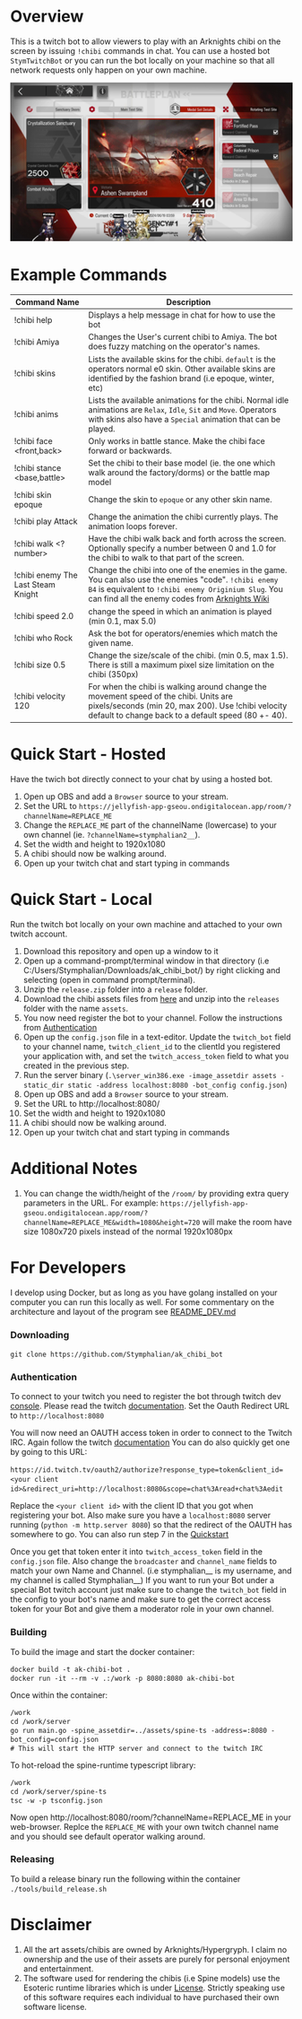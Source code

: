 # Overview 
This is a twitch bot to allow viewers to play with an Arknights chibi on the screen by 
issuing `!chibi` commands in chat. You can use a hosted bot `StymTwitchBot` or you
can run the bot locally on your machine so that all network requests only happen
on your own machine.

![Demo Image](readme_assets/demo1.png)

# Example Commands
Command Name | Description
-----------|-----------------------
!chibi help | Displays a help message in chat for how to use the bot
!chibi Amiya | Changes the User's current chibi to Amiya. The bot does fuzzy matching on the operator's names.
!chibi skins | Lists the available skins for the chibi. `default` is the operators normal e0 skin. Other available skins are identified by the fashion brand (i.e epoque, winter, etc)
!chibi anims | Lists the available animations for the chibi. Normal idle animations are `Relax`, `Idle`, `Sit` and `Move`. Operators with skins also have a `Special` animation that can be played.
!chibi face <front,back> | Only works in battle stance. Make the chibi face forward or backwards.
!chibi stance <base,battle> | Set the chibi to their base model (ie. the one which walk around the factory/dorms) or the battle map model
!chibi skin epoque | Change the skin to `epoque` or any other skin name.
!chibi play Attack | Change the animation the chibi currently plays. The animation loops forever.
!chibi walk <?number> | Have the chibi walk back and forth across the screen. Optionally specify a number between 0 and 1.0 for the chibi to walk to that part of the screen.
!chibi enemy The Last Steam Knight | Change the chibi into one of the enemies in the game. You can also use the enemies "code". `!chibi enemy B4` is equivalent to `!chibi enemy Originium Slug`. You can find all the enemy codes from [Arknights Wiki](https://arknights.wiki.gg/wiki/Enemy/Normal)
!chibi speed 2.0 | change the speed in which an animation is played (min 0.1, max 5.0)
!chibi who Rock | Ask the bot for operators/enemies which match the given name.
!chibi size 0.5 | Change the size/scale of the chibi. (min 0.5, max 1.5). There is still a maximum pixel size limitation on the chibi (350px)
!chibi velocity 120 | For when the chibi is walking around change the movement speed of the chibi. Units are pixels/seconds (min 20, max 200). Use !chibi velocity default to change back to a default speed (80 +- 40).

# Quick Start - Hosted
Have the twich bot directly connect to your chat by using a hosted bot.
1. Open up OBS and add a `Browser` source to your stream.
2. Set the URL to `https://jellyfish-app-gseou.ondigitalocean.app/room/?channelName=REPLACE_ME`
3. Change the `REPLACE_ME` part of the channelName (lowercase) to your own channel (ie. `?channelName=stymphalian2__`). 
4. Set the width and height to 1920x1080
5. A chibi should now be walking around.
6. Open up your twitch chat and start typing in commands

# Quick Start - Local
Run the twitch bot locally on your own machine and attached to your own twitch account.

1. Download this repository and open up a window to it
2. Open up a command-prompt/terminal window in that directory (i.e C:/Users/Stymphalian/Downloads/ak_chibi_bot/)
by right clicking and selecting (open in command prompt/terminal).
3. Unzip the `release.zip` folder into a `release` folder.
4. Download the chibi assets files from [here](https://f002.backblazeb2.com/file/ak-gamedata/assets_20240805.zip) and unzip into the `releases` folder with the name `assets`.
5. You now need register the bot to your channel. Follow the instructions from [Authentication](#Authentication)
6. Open up the `config.json` file in a text-editor. Update the `twitch_bot` field to your channel name, `twitch_client_id` to the clientId you registered your application with, and set the `twitch_access_token` field to what you created in the previous step.
7. Run the server binary (`.\server_win386.exe -image_assetdir assets -static_dir static -address localhost:8080 -bot_config config.json`)
8. Open up OBS and add a `Browser` source to your stream.
9. Set the URL to http://localhost:8080/
10. Set the width and height to 1920x1080
11. A chibi should now be walking around.
12. Open up your twitch chat and start typing in commands

# Additional Notes
1. You can change the width/height of the `/room/` by providing extra query parameters in the URL.
   For example: `https://jellyfish-app-gseou.ondigitalocean.app/room/?channelName=REPLACE_ME&width=1080&height=720`
   will make the room have size 1080x720 pixels instead of the normal 1920x1080px


# For Developers
I develop using Docker, but as long as you have golang installed on your computer
you can run this locally as well. 
For some commentary on the architecture and layout of the program see [README_DEV.md](README_DEV.md)

### Downloading
```
git clone https://github.com/Stymphalian/ak_chibi_bot
```

### Authentication
To connect to your twitch you need to register the bot through twitch dev 
[console](https://dev.twitch.tv/console).
Please read the twitch [documentation](https://dev.twitch.tv/docs/authentication/register-app/).
Set the Oauth Redirect URL to `http://localhost:8080`

You will now need an OAUTH access token in order to connect to the Twitch IRC.
Again follow the twitch [documentation](https://dev.twitch.tv/docs/authentication/getting-tokens-oauth/#implicit-grant-flow )
You can do also quickly get one by going to this URL:

`https://id.twitch.tv/oauth2/authorize?response_type=token&client_id=<your client id>&redirect_uri=http://localhost:8080&scope=chat%3Aread+chat%3Aedit`

Replace the `<your client id>` with the client ID that you got when registering your bot.
Also make sure you have a `localhost:8080` server running (`python -m http.server 8080`)
so that the redirect of the OAUTH has somewhere to go. You can also run step 7 in the [Quickstart](#Quick-Start-Local)

Once you get that token enter it into `twitch_access_token` field in the `config.json` file.
Also change the `broadcaster` and `channel_name` fields to match your own Name and Channel.
(i.e stymphalian__ is my username, and my channel is called Stymphalian__)
If you want to run your Bot under a special Bot twitch account just make sure
to change the `twitch_bot` field in the config to your bot's name and make sure 
to get the correct access token for your Bot and give them a moderator role in your own channel.

### Building
To build the image and start the docker container:
```
docker build -t ak-chibi-bot .
docker run -it --rm -v .:/work -p 8080:8080 ak-chibi-bot
```

Once within the container:
```
/work
cd /work/server
go run main.go -spine_assetdir=../assets/spine-ts -address=:8080 -bot_config=config.json
# This will start the HTTP server and connect to the twitch IRC
```

To hot-reload the spine-runtime typescript library:
```
/work
cd /work/server/spine-ts
tsc -w -p tsconfig.json
```

Now open http://localhost:8080/room/?channelName=REPLACE_ME in your web-browser.
Replce the `REPLACE_ME` with your own twitch channel name and you should see 
default operator walking around.

### Releasing
To build a release binary run the following within the container `./tools/build_release.sh`

# Disclaimer
1. All the art assets/chibis are owned by Arknights/Hypergryph. I claim no ownership and
the use of their assets are purely for personal enjoyment and entertainment.
2. The software used for rendering the chibis (i.e Spine models) use the Esoteric 
runtime libraries which is under [License](http://esotericsoftware.com/spine-editor-license). 
Strictly speaking use of this software requires each individual to have purchased
their own software license.